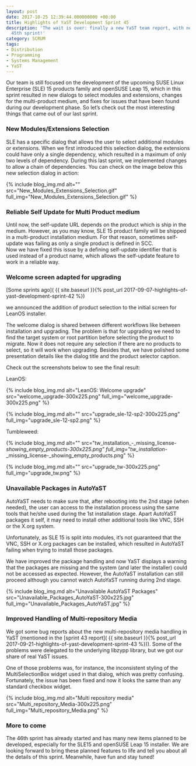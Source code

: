 ```yaml
---
layout: post
date: 2017-10-25 12:39:44.000000000 +00:00
title: Highlights of YaST Development Sprint 45
description: 'The wait is over: finally a new YaST team report, with news about our
  45th sprint!'
category: SCRUM
tags:
- Distribution
- Programming
- Systems Management
- YaST
---
```


Our team is still focused on the development of the upcoming SUSE Linux
Enterprise (SLE) 15 products family and openSUSE Leap 15, which in this
sprint resulted in new dialogs to select modules and extensions, changes
for the multi-product medium, and fixes for issues that have been found
during our development phase. So let’s check out the most interesting
things that came out of our last sprint.

### New Modules/Extensions Selection

SLE has a specific dialog that allows the user to select additional
modules or extensions. When we first introduced this selection dialog,
the extensions could have only a single dependency, which resulted in a
maximum of only two levels of dependency. During this last sprint, we
implemented changes to allow a chain of dependencies. You can check on
the image below this new selection dialog in action:

{% include blog_img.md alt=""
src="New_Modules_Extensions_Selection.gif" full_img="New_Modules_Extensions_Selection.gif" %}

### Reliable Self Update for Multi Product medium

Until now, the self-update URL depends on the product which is ship in
the medium. However, as you may know, SLE 15 product family will be
shipped in a multi-product installation medium. For that reason,
sometimes self-update was failing as only a single product is defined in
SCC.  
 Now we have fixed this issue by a defining self-update identifier that
is used instead of a product name, which allows the self-update feature
to work in a reliable way.

### Welcome screen adapted for upgrading

[Some sprints ago](
{{ site.baseurl }}{% post_url 2017-09-07-highlights-of-yast-development-sprint-42 %})

we announced the addition of product selection to the initial screen for
LeanOS installer.

The welcome dialog is shared between different workflows like between
installation and upgrading. The problem is that for upgrading we need to
find the target system or root partition before selecting the product to
migrate. Now it does not require any selection if there are no products
to select, so it will work when upgrading. Besides that, we have
polished some presentation details like the dialog title and the product
selector caption.

Check out the screenshots below to see the final result:

LeanOS:

{% include blog_img.md alt="LeanOS: Welcome upgrade"
src="welcome_upgrade-300x225.png" full_img="welcome_upgrade-300x225.png" %}

{% include blog_img.md alt=""
src="upgrade_sle-12-sp2-300x225.png" full_img="upgrade_sle-12-sp2.png" %}

Tumbleweed:

{% include blog_img.md alt=""
src="tw_installation_-_missing_license-_showing_empty_products-300x225.png"
full_img="tw_installation_-_missing_license-_showing_empty_products.png" %}

{% include blog_img.md alt=""
src="upgrade_tw-300x225.png" full_img="upgrade_tw.png" %}

### Unavailable Packages in AutoYaST

AutoYaST needs to make sure that, after rebooting into the 2nd stage
(when needed), the user can access to the installation process using the
same tools that he/she used during the 1st installation stage. Apart
AutoYaST packages it self, it may need to install other additional tools
like VNC, SSH or the X.org system.

Unfortunately, as SLE 15 is split into modules, it’s not guaranteed that
the VNC, SSH or X.org packages can be installed, which resulted in
AutoYaST failing when trying to install those packages.

We have improved the package handling and now YaST displays a warning
that the packages are missing and the system (and later the installer)
could not be accessed as expected. However, the AutoYaST installation
can still proceed although you cannot watch AutoYaST running during 2nd
stage.

{% include blog_img.md alt="Unavailable AutoYaST Packages"
src="Unavailable_Packages_AutoYaST-300x225.jpg"
full_img="Unavailable_Packages_AutoYaST.jpg" %}

### Improved Handling of Multi-repository Media

We got some bug reports about the new multi-repository media handling in
YaST (mentioned in the [sprint 43 report](
{{ site.baseurl }}{% post_url 2017-09-21-highlights-of-yast-development-sprint-43 %})).
Some of the problems were delegated to the underlying libzypp library, but we got
our share of real YaST issues.

One of those problems was, for instance, the inconsistent styling of the
MultiSelectionBox widget used in that dialog, which was pretty
confusing. Fortunately, the issue has been fixed and now it looks the
same than any standard checkbox widget.

{% include blog_img.md alt="Multi repository media"
src="Multi_repository_Media-300x225.png" full_img="Multi_repository_Media.png" %}

### More to come

The 46th sprint has already started and has many new items planned to be
developed, especially for the SLE15 and openSUSE Leap 15 installer. We
are looking forward to bring these planned features to life and tell you
about all the details of this sprint. Meanwhile, have fun and stay
tuned!

